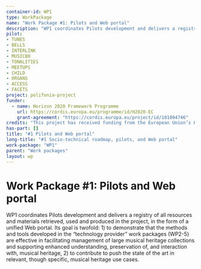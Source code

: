 ```yaml
---
container-id: WP1
type: WorkPackage
name: "Work Package #1: Pilots and Web portal"
description: "WP1 coordinates Pilots development and delivers a registry of all resources and materials retrieved, used and produced in the project, in the form of a unified Web portal."
pilot:
- TUNES
- BELLS
- INTERLINK
- MUSICBO
- TONALITIES
- MEETUPS
- CHILD
- ORGANS
- ACCESS
- FACETS
project: polifonia-project
funder:
  - name: Horizon 2020 Framework Programme
    url: https://cordis.europa.eu/programme/id/H2020-EC
    grant-agreement: "https://cordis.europa.eu/project/id/101004746"
credits: "This project has received funding from the European Union’s Horizon 2020 research and innovation programme under grant agreement N. 101004746."
has-part: []
title: "#1 Pilots and Web portal"
long-title: "#1 Socio-technical roadmap, pilots, and Web portal"
work-package: "WP1"
parent: "Work packages"
layout: wp
--- 
```


# Work Package #1: Pilots and Web portal
WP1 coordinates Pilots development and delivers a registry of all resources and materials retrieved, used and produced in the project, in the form of a unified Web portal. Its goal is twofold: 1) to demonstrate that the methods and tools developed in the “technology provider” work packages (WP2-5) are effective in facilitating management of large musical heritage collections and supporting enhanced understanding, preservation of, and interaction with, musical heritage, 2) to contribute to push the state of the art in relevant, though specific, musical heritage use cases.
